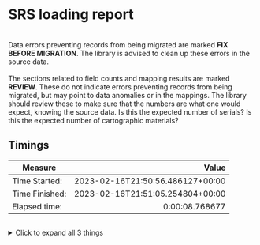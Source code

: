# SRS loading report   
<br/>Data errors preventing records from being migrated are marked **FIX BEFORE MIGRATION**. The library is advised to clean up these errors in the source data.<br/><br/> The sections related to field counts and mapping results are marked **REVIEW**. These do not indicate errors preventing records from being migrated, but may point to data anomalies or in the mappings. The library should review these to make sure that the numbers are what one would expect, knowing the source data. Is this the expected number of serials? Is this the expected number of cartographic materials?
## Timings   
   
Measure | Value   
--- | ---:   
Time Started: | 2023-02-16T21:50:56.486127+00:00   
Time Finished: | 2023-02-16T21:51:05.254804+00:00   
Elapsed time: | 0:00:08.768677   
   
##     
    
<details><summary>Click to expand all 3 things</summary>     
   
Measure | Count   
--- | ---:   
Failed to post first time | 0   
Records posted first time | 0   
Records processed first time | 4   
</details>   
